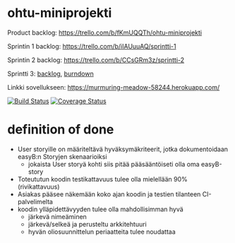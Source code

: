 # ohtu-miniprojekti
Product backlog:
https://trello.com/b/fKmUQQTh/ohtu-miniprojekti

Sprintin 1 backlog:
https://trello.com/b/iIAUuuAQ/sprintti-1

Sprintin 2 backlog:
https://trello.com/b/CCsGRm3z/sprintti-2

Sprintti 3: [backlog](https://trello.com/b/mjpHLMcY/sprintti-3), [burndown](https://docs.google.com/spreadsheets/d/1OvkrYaAas34ywfmexkDi-9YgWbUSGTyZY3cJDD5krYc/edit?usp=sharing)

Linkki sovellukseen:
https://murmuring-meadow-58244.herokuapp.com/

[![Build Status](https://travis-ci.org/henrimmo/ohtu-miniprojekti.png)](https://travis-ci.org/henrimmo/ohtu-miniprojekti)
[![Coverage Status](https://coveralls.io/repos/github/henrimmo/ohtu-miniprojekti/badge.svg?branch=master)](https://coveralls.io/github/henrimmo/ohtu-miniprojekti?branch=master)

# definition of done

- User storyille on määriteltävä hyväksymäkriteerit, jotka dokumentoidaan easyB:n Storyjen skenaarioiksi
  - jokaista User storyä kohti siis pitää pääsääntöiseti olla oma easyB-story
- Toteututun koodin testikattavuus tulee olla mielellään 90% (rivikattavuus)
- Asiakas pääsee näkemään koko ajan koodin ja testien tilanteen CI-palvelimelta
- koodin ylläpidettävyyden tulee olla mahdollisimman hyvä
  - järkevä nimeäminen
  - järkevä/selkeä ja perusteltu arkkitehtuuri
  - hyvän oliosuunnittelun periaatteita tulee noudattaa
